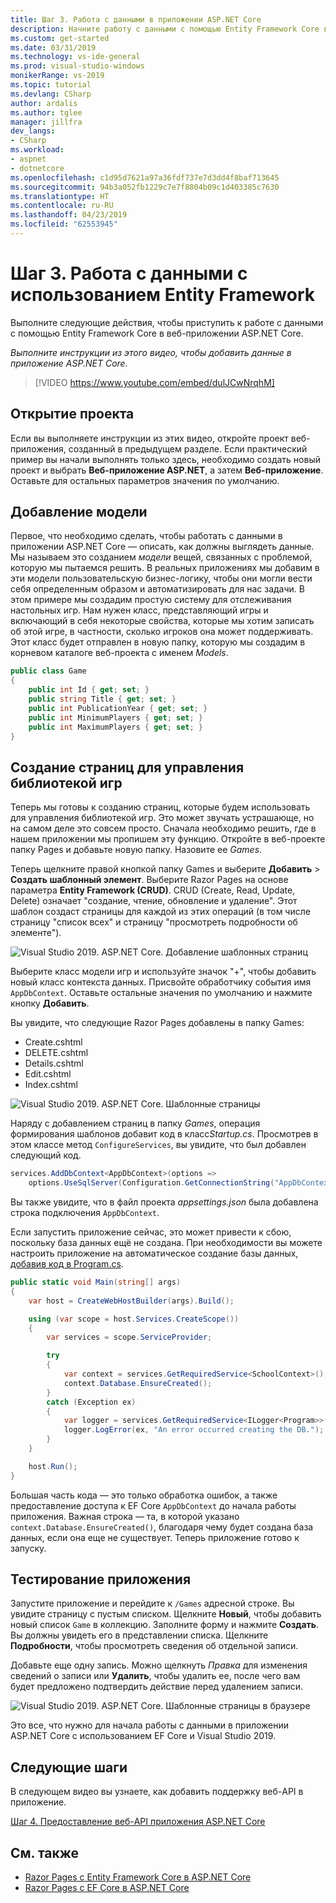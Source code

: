 ```yaml
---
title: Шаг 3. Работа с данными в приложении ASP.NET Core
description: Начните работу с данными с помощью Entity Framework Core в веб-приложении ASP.NET Core с помощью этого видео-учебника и пошаговых инструкций.
ms.custom: get-started
ms.date: 03/31/2019
ms.technology: vs-ide-general
ms.prod: visual-studio-windows
monikerRange: vs-2019
ms.topic: tutorial
ms.devlang: CSharp
author: ardalis
ms.author: tglee
manager: jillfra
dev_langs:
- CSharp
ms.workload:
- aspnet
- dotnetcore
ms.openlocfilehash: c1d95d7621a97a36fdf737e7d3dd4f8baf713645
ms.sourcegitcommit: 94b3a052fb1229c7e7f8804b09c1d403385c7630
ms.translationtype: HT
ms.contentlocale: ru-RU
ms.lasthandoff: 04/23/2019
ms.locfileid: "62553945"
---
```

# <a name="step-3-work-with-data-using-entity-framework"></a>Шаг 3. Работа с данными с использованием Entity Framework

Выполните следующие действия, чтобы приступить к работе с данными с помощью Entity Framework Core в веб-приложении ASP.NET Core.

_Выполните инструкции из этого видео, чтобы добавить данные в приложение ASP.NET Core._

> [!VIDEO https://www.youtube.com/embed/dulJCwNrqhM]

## <a name="open-your-project"></a>Открытие проекта

Если вы выполняете инструкции из этих видео, откройте проект веб-приложения, созданный в предыдущем разделе. Если практический пример вы начали выполнять только здесь, необходимо создать новый проект и выбрать **Веб-приложение ASP.NET**, а затем **Веб-приложение**. Оставьте для остальных параметров значения по умолчанию.

## <a name="add-your-model"></a>Добавление модели

Первое, что необходимо сделать, чтобы работать с данными в приложении ASP.NET Core — описать, как должны выглядеть данные. Мы называем это созданием *модели* вещей, связанных с проблемой, которую мы пытаемся решить. В реальных приложениях мы добавим в эти модели пользовательскую бизнес-логику, чтобы они могли вести себя определенным образом и автоматизировать для нас задачи. В этом примере мы создадим простую систему для отслеживания настольных игр. Нам нужен класс, представляющий игры и включающий в себя некоторые свойства, которые мы хотим записать об этой игре, в частности, сколько игроков она может поддерживать. Этот класс будет отправлен в новую папку, которую мы создадим в корневом каталоге веб-проекта с именем *Models*.

```csharp
public class Game
{
    public int Id { get; set; }
    public string Title { get; set; }
    public int PublicationYear { get; set; }
    public int MinimumPlayers { get; set; }
    public int MaximumPlayers { get; set; }
}
```

## <a name="create-the-pages-to-manage-your-game-library"></a>Создание страниц для управления библиотекой игр

Теперь мы готовы к созданию страниц, которые будем использовать для управления библиотекой игр. Это может звучать устрашающе, но на самом деле это совсем просто. Сначала необходимо решить, где в нашем приложении мы пропишем эту функцию. Откройте в веб-проекте папку Pages и добавьте новую папку. Назовите ее *Games*.

Теперь щелкните правой кнопкой папку Games и выберите **Добавить** > **Создать шаблонный элемент**. Выберите Razor Pages на основе параметра **Entity Framework (CRUD)**. CRUD (Create, Read, Update, Delete) означает "создание, чтение, обновление и удаление". Этот шаблон создаст страницы для каждой из этих операций (в том числе страницу "список всех" и страницу "просмотреть подробности об элементе").

![Visual Studio 2019. ASP.NET Core. Добавление шаблонных страниц](media/vs-2019/vs2019-add-scaffold.png)

Выберите класс модели игр и используйте значок "+", чтобы добавить новый класс контекста данных. Присвойте обработчику события имя `AppDbContext`. Оставьте остальные значения по умолчанию и нажмите кнопку **Добавить**.

Вы увидите, что следующие Razor Pages добавлены в папку Games:

- Create.cshtml
- DELETE.cshtml
- Details.cshtml
- Edit.cshtml
- Index.cshtml

![Visual Studio 2019. ASP.NET Core. Шаблонные страницы](media/vs-2019/vs2019-scaffolded-pages.png)

Наряду с добавлением страниц в папку *Games*, операция формирования шаблонов добавит код в класс*Startup.cs*. Просмотрев в этом классе метод `ConfigureServices`, вы увидите, что был добавлен следующий код.

```csharp
services.AddDbContext<AppDbContext>(options =>
    options.UseSqlServer(Configuration.GetConnectionString("AppDbContext")));
```

Вы также увидите, что в файл проекта *appsettings.json* была добавлена строка подключения `AppDbContext`.

Если запустить приложение сейчас, это может привести к сбою, поскольку база данных ещё не создана. При необходимости вы можете настроить приложение на автоматическое создание базы данных, [добавив код в Program.cs](/aspnet/core/data/ef-rp/intro?view=aspnetcore-2.1&tabs=visual-studio#update-main).

```csharp
public static void Main(string[] args)
{
    var host = CreateWebHostBuilder(args).Build();

    using (var scope = host.Services.CreateScope())
    {
        var services = scope.ServiceProvider;

        try
        {
            var context = services.GetRequiredService<SchoolContext>();
            context.Database.EnsureCreated();
        }
        catch (Exception ex)
        {
            var logger = services.GetRequiredService<ILogger<Program>>();
            logger.LogError(ex, "An error occurred creating the DB.");
        }
    }

    host.Run();
}
```

Большая часть кода — это только обработка ошибок, а также предоставление доступа к EF Core `AppDbContext` до начала работы приложения. Важная строка — та, в которой указано `context.Database.EnsureCreated()`, благодаря чему будет создана база данных, если она еще не существует. Теперь приложение готово к запуску.

## <a name="test-it-out"></a>Тестирование приложения

Запустите приложение и перейдите к `/Games` адресной строке. Вы увидите страницу с пустым списком. Щелкните **Новый**, чтобы добавить новый список `Game` в коллекцию. Заполните форму и нажмите **Создать**. Вы должны увидеть его в представлении списка. Щелкните **Подробности**, чтобы просмотреть сведения об отдельной записи.

Добавьте еще одну запись. Можно щелкнуть *Правка* для изменения сведений о записи или **Удалить**, чтобы удалить ее, после чего вам будет предложено подтвердить действие перед удалением записи.

![Visual Studio 2019. ASP.NET Core. Шаблонные страницы в браузере](media/vs-2019/vs2019-game-list.png)

Это все, что нужно для начала работы с данными в приложении ASP.NET Core с использованием EF Core и Visual Studio 2019.

## <a name="next-steps"></a>Следующие шаги

В следующем видео вы узнаете, как добавить поддержку веб-API в приложение.

[Шаг 4. Предоставление веб-API приложения ASP.NET Core](tutorial-aspnet-core-ef-step-04.md)

## <a name="see-also"></a>См. также

- [Razor Pages с Entity Framework Core в ASP.NET Core](/aspnet/core/data/ef-rp/intro?view=aspnetcore-2.1&tabs=visual-studio)
- [Razor Pages с EF Core в ASP.NET Core](/aspnet/core/data/?view=aspnetcore-2.1)
